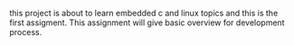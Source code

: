 this project is about to learn embedded c and linux topics and this is the first assigment. This assignment will give basic overview for development process.

